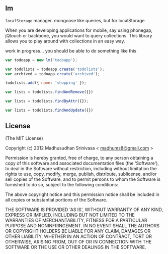 ## lm

`localStorage` manager. mongoose like queries, but for localStorage

When you are developing applications for mobile, say using phonegap, jQtouch or backbone, you would want to query collections. This library allows you to play around with collections in an easy way.

work in progress... you should be able to do something like this

```js
var todoapp = new lm('todoapp');

var todolists = todoapp.create('todolists');
var archived = todoapp.create('archived');

todolists.add({ name: 'shopping' });

var lists = todolists.findAndRemove({})

var lists = todolists.findByAttr({});

var lists = todolists.findAndUpdate({})
```

## License
(The MIT License)

Copyright (c) 2012 Madhusudhan Srinivasa < [madhums8@gmail.com](mailto:madhums8@gmail.com) >

Permission is hereby granted, free of charge, to any person obtaining a copy of this software and associated documentation files (the 'Software'), to deal in the Software without restriction, including without limitation the rights to use, copy, modify, merge, publish, distribute, sublicense, and/or sell copies of the Software, and to permit persons to whom the Software is furnished to do so, subject to the following conditions:

The above copyright notice and this permission notice shall be included in all copies or substantial portions of the Software.

THE SOFTWARE IS PROVIDED 'AS IS', WITHOUT WARRANTY OF ANY KIND, EXPRESS OR IMPLIED, INCLUDING BUT NOT LIMITED TO THE WARRANTIES OF MERCHANTABILITY, FITNESS FOR A PARTICULAR PURPOSE AND NONINFRINGEMENT. IN NO EVENT SHALL THE AUTHORS OR COPYRIGHT HOLDERS BE LIABLE FOR ANY CLAIM, DAMAGES OR OTHER LIABILITY, WHETHER IN AN ACTION OF CONTRACT, TORT OR OTHERWISE, ARISING FROM, OUT OF OR IN CONNECTION WITH THE SOFTWARE OR THE USE OR OTHER DEALINGS IN THE SOFTWARE.
